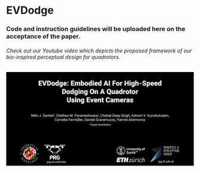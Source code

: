 # EVDodge

### Code and instruction guidelines will be uploaded here on the acceptance of the paper.

###### Check out our Youtube video which depicts the proposed framework of our bio-inspired perceptual design for quadrotors.
[![EVDodge: Embodied AI for High-Speed Dodging on a quadrotor using event cameras](img/EVDodge-first.jpeg)](https://www.youtube.com/watch?v=k1uzsiDI4hM)
